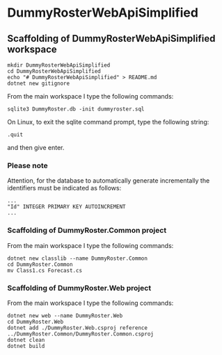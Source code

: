 # DummyRosterWebApiSimplified

## Scaffolding of DummyRosterWebApiSimplified workspace

```shell
mkdir DummyRosterWebApiSimplified
cd DummyRosterWebApiSimplified
echo "# DummyRosterWebApiSimplified" > README.md
dotnet new gitignore
```

From the main workspace I type the following commands:

```shell
sqlite3 DummyRoster.db -init dummyroster.sql
```

On Linux, to exit the sqlite command prompt, type the following string:

```text
.quit
```

and then give enter.

### Please note

Attention, for the database to automatically generate incrementally the identifiers must be indicated as follows:

```text
...
"Id" INTEGER PRIMARY KEY AUTOINCREMENT
...
```

### Scaffolding of DummyRoster.Common project

From the main workspace I type the following commands:

```shell
dotnet new classlib --name DummyRoster.Common
cd DummyRoster.Common
mv Class1.cs Forecast.cs
```

### Scaffolding of DummyRoster.Web project

From the main workspace I type the following commands:

```shell
dotnet new web --name DummyRoster.Web
cd DummyRoster.Web
dotnet add ./DummyRoster.Web.csproj reference ../DummyRoster.Common/DummyRoster.Common.csproj
dotnet clean
dotnet build
```
